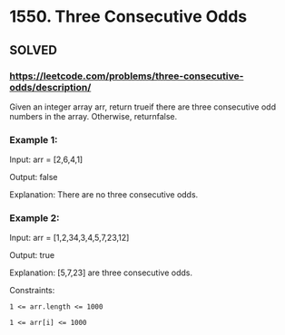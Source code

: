 # 1550. Three Consecutive Odds

## SOLVED
### https://leetcode.com/problems/three-consecutive-odds/description/
Given an integer array arr, return trueif there are three consecutive odd numbers in the array. Otherwise, returnfalse.



### Example 1:





Input: arr = [2,6,4,1]


Output: false



Explanation: There are no three consecutive odds.





### Example 2:





Input: arr = [1,2,34,3,4,5,7,23,12]


Output: true



Explanation: [5,7,23] are three consecutive odds.







Constraints:





	1 <= arr.length <= 1000

	1 <= arr[i] <= 1000



